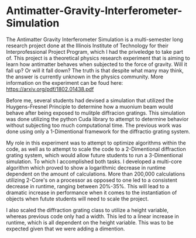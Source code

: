 # Antimatter-Gravity-Interferometer-Simulation

The Antimatter Gravity Interferometer Simulation is a multi-semester long research project done at the Illinois Institute of Technology for their Interprofessional Project Program, which I had the priveledge to take part of. This project is a theoretical physics research experiment that is aiming to learn how antimatter behaves when subjected to the force of gravity. Will it fall up? Or will it fall down? The truth is that despite what many may think, the answer is currently unknown in the physics community. More information on the experiment can be foud here: https://arxiv.org/pdf/1802.01438.pdf

Before me, several students had devised a simulation that utilized the Huygens-Fresnel Principle to determine how a muonium beam would behave after being exposed to mulitple diffracion gratings. This simulation was done utilizing the python Cuda library to attempt to determine behavior without subjecting too much computational time. The previous work was done using only a 1-Dimentional framework for the diffractio grating system.

My role in this experiment was to attempt to optimize algorithms within the code, as well as to attempt to scale the code to a 2-Dimentional diffraction grating system, which would allow future students to run a 3-Dimentional simulation. To which I accomplished both tasks. I developed a multi-core algorithm which proved to show a logarithmic decrease in runtime dependent on the amount of calculations. More than 200,000 calculations utilizing 2-Core's on a processor as opposed to one led to a consistent decrease in runtime, ranging between 20%-35%. This will lead to a dramatic increase in performance when it comes to the instantiation of objects when futute students will need to scale the project.

I also scaled the diffraction grating class to utilize a height variable, whereas previous code only had a width. This led to a linear increase in runtime, which is all dependent on the height variable. This was to be expected given that we were adding a dimention. 
